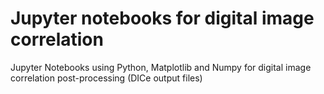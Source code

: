 # Jupyter notebooks for digital image correlation
Jupyter Notebooks using Python, Matplotlib and Numpy for digital image correlation post-processing (DICe output files)
